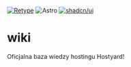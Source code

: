 [![Retype](https://img.shields.io/badge/Retype-white?style=for-the-badge&logo=data:image/svg+xml;base64,PHN2ZyB4bWxucz0iaHR0cDovL3d3dy53My5vcmcvMjAwMC9zdmciIHdpZHRoPSIzNiIgaGVpZ2h0PSIzMSIgdmlld0JveD0iMCAwIDM2IDMxIj48cGF0aCBkPSJNMCAwdjMxaDIxLjI0VjBIMHptMTcuNDMgMjcuMTlIMy44MlYzLjgxaDEzLjYxdjIzLjM4ek0yNC42OSAzMWgzLjgxVjcuMjRsLTMuODEtMy44MXpNMzEuOTUgMTAuNjhWMzFoMy44MlYxNC40OHoiLz48L3N2Zz4K&link=https://retype.com/)](https://retype.com/)
![Astro](https://img.shields.io/badge/astro-%232C2052.svg?style=for-the-badge&logo=astro&logoColor=white)
[![shadcn/ui](https://img.shields.io/badge/shadcn/ui-black?style=for-the-badge&logo=shadcnui&link=https://ui.shadcn.com/)](https://ui.shadcn.com/)

# wiki

Oficjalna baza wiedzy hostingu Hostyard!
